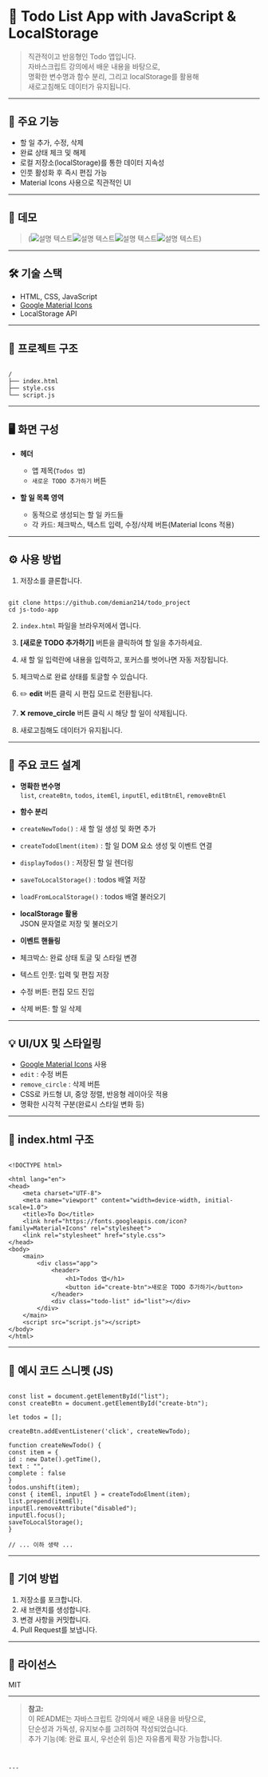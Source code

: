 # 📝 Todo List App with JavaScript & LocalStorage

> 직관적이고 반응형인 Todo 앱입니다.  
> 자바스크립트 강의에서 배운 내용을 바탕으로,  
> 명확한 변수명과 함수 분리, 그리고 localStorage를 활용해  
> 새로고침해도 데이터가 유지됩니다.

---

## 🚀 주요 기능

- 할 일 추가, 수정, 삭제  
- 완료 상태 체크 및 해제  
- 로컬 저장소(localStorage)를 통한 데이터 지속성  
- 인풋 활성화 후 즉시 편집 가능  
- Material Icons 사용으로 직관적인 UI  

---

## 🎨 데모

> (![설명 텍스트](./screenshot_1.png)![설명 텍스트](./screenshot_2.png)![설명 텍스트](./screenshot_3.png)![설명 텍스트](./screenshot_4.png))

---

## 🛠 기술 스택

- HTML, CSS, JavaScript  
- [Google Material Icons](https://fonts.googleapis.com/icon?family=Material+Icons)  
- LocalStorage API  

---

## 📁 프로젝트 구조

```

/
├── index.html
├── style.css
└── script.js

```

---

## 🖥️ 화면 구성

- **헤더**  
  - 앱 제목(`Todos 앱`)
  - `새로운 TODO 추가하기` 버튼

- **할 일 목록 영역**  
  - 동적으로 생성되는 할 일 카드들  
  - 각 카드: 체크박스, 텍스트 입력, 수정/삭제 버튼(Material Icons 적용)

---

## ⚙️ 사용 방법

1. 저장소를 클론합니다.

```

git clone https://github.com/demian214/todo_project
cd js-todo-app

```

2. `index.html` 파일을 브라우저에서 엽니다.

3. **[새로운 TODO 추가하기]** 버튼을 클릭하여 할 일을 추가하세요.

4. 새 할 일 입력란에 내용을 입력하고, 포커스를 벗어나면 자동 저장됩니다.

5. 체크박스로 완료 상태를 토글할 수 있습니다.

6. ✏️ **edit** 버튼 클릭 시 편집 모드로 전환됩니다.

7. ❌ **remove_circle** 버튼 클릭 시 해당 할 일이 삭제됩니다.

8. 새로고침해도 데이터가 유지됩니다.

---

## 🧩 주요 코드 설계

- **명확한 변수명**  
`list`, `createBtn`, `todos`, `itemEl`, `inputEl`, `editBtnEl`, `removeBtnEl`

- **함수 분리**  
- `createNewTodo()` : 새 할 일 생성 및 화면 추가  
- `createTodoElment(item)` : 할 일 DOM 요소 생성 및 이벤트 연결  
- `displayTodos()` : 저장된 할 일 렌더링  
- `saveToLocalStorage()` : todos 배열 저장  
- `loadFromLocalStorage()` : todos 배열 불러오기  

- **localStorage 활용**  
JSON 문자열로 저장 및 불러오기

- **이벤트 핸들링**  
- 체크박스: 완료 상태 토글 및 스타일 변경  
- 텍스트 인풋: 입력 및 편집 저장  
- 수정 버튼: 편집 모드 진입  
- 삭제 버튼: 할 일 삭제  

---

## 💡 UI/UX 및 스타일링

- [Google Material Icons](https://fonts.googleapis.com/icon?family=Material+Icons) 사용  
- `edit` : 수정 버튼  
- `remove_circle` : 삭제 버튼  
- CSS로 카드형 UI, 중앙 정렬, 반응형 레이아웃 적용  
- 명확한 시각적 구분(완료시 스타일 변화 등)

---

## 📌 index.html 구조

```

<!DOCTYPE html>

<html lang="en">
<head>
    <meta charset="UTF-8">
    <meta name="viewport" content="width=device-width, initial-scale=1.0">
    <title>To Do</title>
    <link href="https://fonts.googleapis.com/icon?family=Material+Icons" rel="stylesheet">
    <link rel="stylesheet" href="style.css">
</head>
<body>
    <main>
        <div class="app">
            <header>
                <h1>Todos 앱</h1>
                <button id="create-btn">새로운 TODO 추가하기</button>
            </header>
            <div class="todo-list" id="list"></div>
        </div>
    </main>
    <script src="script.js"></script>
</body>
</html>
```

---

## 📌 예시 코드 스니펫 (JS)

```

const list = document.getElementById("list");
const createBtn = document.getElementById("create-btn");

let todos = [];

createBtn.addEventListener('click', createNewTodo);

function createNewTodo() {
const item = {
id : new Date().getTime(),
text : "",
complete : false
}
todos.unshift(item);
const { itemEl, inputEl } = createTodoElment(item);
list.prepend(itemEl);
inputEl.removeAttribute("disabled");
inputEl.focus();
saveToLocalStorage();
}

// ... 이하 생략 ...

```

---

## 🤝 기여 방법

1. 저장소를 포크합니다.  
2. 새 브랜치를 생성합니다.  
3. 변경 사항을 커밋합니다.  
4. Pull Request를 보냅니다.

---

## 📄 라이선스

MIT

---

> **참고:**  
> 이 README는 자바스크립트 강의에서 배운 내용을 바탕으로,  
> 단순성과 가독성, 유지보수를 고려하여 작성되었습니다.  
> 추가 기능(예: 완료 표시, 우선순위 등)은 자유롭게 확장 가능합니다.
```


---